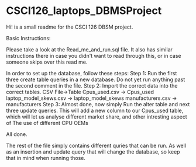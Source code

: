 # CSCI126_laptops_DBMSProject

Hi! is a small readme for the CSCI 126 DBSM project. 

Basic Instructions: 

Please take a look at the Read_me_and_run.sql file. It also has similar instructions there in case you didn't want to read through this, 
or in case someone skips over this read me. 

In order to set up the database, follow these steps: 
Step 1: Run the first three create table queries in a new database. Do not yet run anything past the second comment in the file. 
Step 2: Import the correct data into the correct tables. 
  CSV File->Table
  Cpus_used.csv -> Cpus_used
  laptop_model_skews.csv -> laptop_model_skews
  manufacturers.csv -> manufacturers
 Step 3: Almost done, now simply Run the alter table and next three update queries. 
  This will add a new column to our Cpus_used table, which will let us analyse different market share, and other intresting aspect of 
  The use of different CPU OEMs

All done. 

The rest of the file simply contains different quries that can be run. As well as an insertion and update query that will change the database, so keep that in mind 
when running those. 
